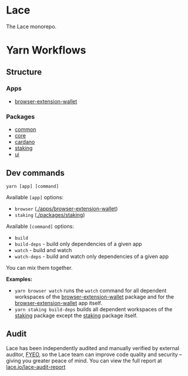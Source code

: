 # Lace

The Lace monorepo.

# Yarn Workflows

## Structure

### Apps

- [browser-extension-wallet]

### Packages

- [common]
- [core]
- [cardano]
- [staking]
- [ui]

## Dev commands

```console
yarn [app] [command]
```

Available `[app]` options:
- `browser` ([./apps/browser-extension-wallet](./apps/browser-extension-wallet))
- `staking` ([./packages/staking](./packages/staking))

Available `[command]` options:

- `build`
- `build-deps` - build only dependencies of a given app
- `watch` - build and watch
- `watch-deps` - build and watch only dependencies of a given app

You can mix them together.

**Examples:**

- `yarn browser watch` runs the `watch` command for all dependent workspaces of the [browser-extension-wallet] package and for the [browser-extension-wallet]
  app itself.
- `yarn staking build-deps` builds all dependent workspaces of the [staking] package except the [staking] package itself.

[browser-extension-wallet]: ./apps/browser-extension-wallet
[common]: ./packages/common
[core]: ./packages/core
[cardano]: ./packages/cardano
[staking]: ./packages/staking
[ui]: ./packages/ui

## Audit

Lace has been independently audited and manually verified by external auditor, [FYEO](https://www.fyeo.io/), so the Lace team can improve code quality and security – giving you greater peace of mind. You can view the full report at [lace.io/lace-audit-report](https://lace.io/lace-audit-report)
